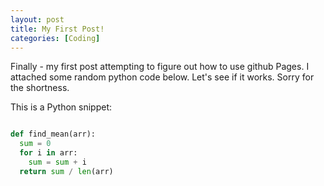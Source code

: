 ```yaml
---
layout: post
title: My First Post!
categories: [Coding]
---
```


Finally - my first post attempting to figure out how to use github Pages. I attached some random python code below. Let's see if it works. Sorry for the shortness.


This is a Python snippet:

```python

def find_mean(arr):
  sum = 0
  for i in arr:
    sum = sum + i
  return sum / len(arr)
```
